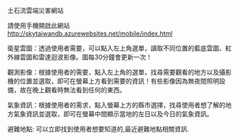 土石流雲端災害網站

請使用手機開啟此網站
http://skytaiwandb.azurewebsites.net/mobile/index.html


衛星雲圖：透過使用者需要，可以點入左上角選單，讀取不同位置的藍底雲圖、紅外線雲圖和雷達迴波影像。圖每30分鐘會更新一次！

觀測影像：根據使用者的需要，點入左上角的選單，找尋需要觀看的地方以及攝影機的位置並選取，即可在螢幕上方看到需要的資訊！有些影像因為無夜間照明設備，故在晚上觀看時無法看到任何的東西。

氣象資訊：根據使用者的需求，點入螢幕上方的縣市選擇，找尋使用者想了解的地方氣象資訊並選取，即可在螢幕中間顯示當地的左日以及今日的氣象資訊。

避難地點: 可以立即找到使用者想要知道的,最近避難地點相關資訊.
